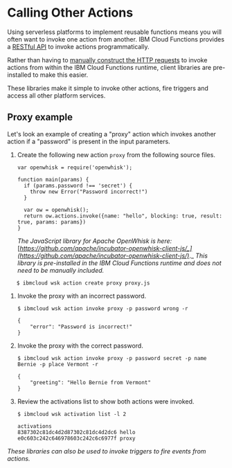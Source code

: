 # Calling Other Actions

Using serverless platforms to implement reusable functions means you will often want to invoke one action from another. IBM Cloud Functions provides a [RESTful API](http://petstore.swagger.io/?url=https://raw.githubusercontent.com/openwhisk/openwhisk/master/core/controller/src/main/resources/apiv1swagger.json) to invoke actions programmatically.

Rather than having to [manually construct the HTTP requests](https://github.com/apache/incubator-openwhisk/blob/master/docs/rest_api.md#actions) to invoke actions from within the IBM Cloud Functions runtime, client libraries are pre-installed to make this easier.

These libraries make it simple to invoke other actions, fire triggers and access all other platform services.

## Proxy example

Let's look an example of creating a "proxy" action which invokes another action if a "password" is present in the input parameters.

1. Create the following new action `proxy` from the following source files.

   ```text
   var openwhisk = require('openwhisk');

   function main(params) {
     if (params.password !== 'secret') {
       throw new Error("Password incorrect!")
     }

     var ow = openwhisk();
     return ow.actions.invoke({name: "hello", blocking: true, result: true, params: params})
   }
   ```

   _The JavaScript library for Apache OpenWhisk is here:_ [_https://github.com/apache/incubator-openwhisk-client-js/_](https://github.com/apache/incubator-openwhisk-client-js/)_._ _This library is pre-installed in the IBM Cloud Functions runtime and does not need to be manually included._

```text
   $ ibmcloud wsk action create proxy proxy.js
```

1. Invoke the proxy with an incorrect password.

   ```text
   $ ibmcloud wsk action invoke proxy -p password wrong -r
   ```

   ```text
   {
       "error": "Password is incorrect!"
   }
   ```

2. Invoke the proxy with the correct password.

   ```text
   $ ibmcloud wsk action invoke proxy -p password secret -p name Bernie -p place Vermont -r
   ```

   ```text
   {
       "greeting": "Hello Bernie from Vermont"
   }
   ```

3. Review the activations list to show both actions were invoked.

   ```text
   $ ibmcloud wsk activation list -l 2
   ```

   ```text
   activations
   8387302c81dc4d2d87302c81dc4d2dc6 hello
   e0c603c242c646978603c242c6c6977f proxy
   ```

_These libraries can also be used to invoke triggers to fire events from actions._

